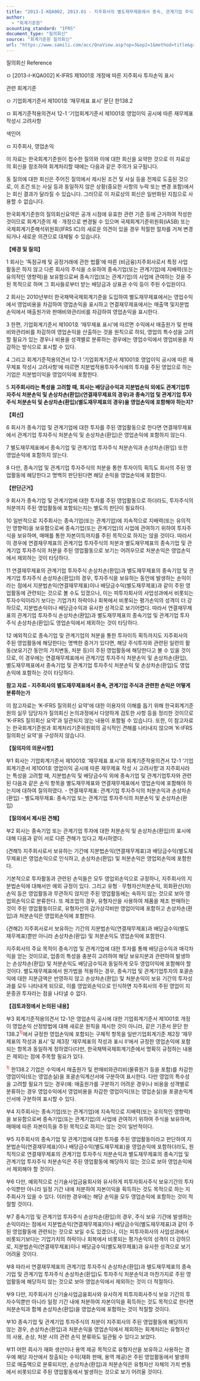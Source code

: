 ```yaml
---
title: "2013-I-KQA002, 2013.01 - 지주회사의 별도재무제표에서 종속, 관계기업 주식과 관련한 손익은 어떻게 분류하는가"
author:
  - "회계기준원"
acounting_standard: "IFRS"
document_type: "질의회신"
source: "회계기준원 질의회신"
url: "https://www.samili.com/acc/QnaView.asp?op=3&op2=1&method=title&group=2122-15;1&orgcode=0&searchword=&page=11&code=2013%2DI%2DKQA002%3A20130116"
---
```

질의회신 Reference

ㅁ \[2013-I-KQA002\] K-IFRS 제1001호 개정에 따른 지주회사 투자손익 표시

관련 회계기준

ㅁ 기업회계기준서 제1001호 ‘재무제표 표시’ 문단 한138.2

ㅁ 회계기준적용의견서 12-1 ‘기업회계기준서 제1001호 영업이익 공시에 따른 재무제표 작성시 고려사항

색인어

ㅁ 지주회사, 영업손익

  

이 자료는 한국회계기준원이 접수한 질의와 이에 대한 회신을 요약한 것으로 이 자료상의 회신을 참조하여 회계처리할 때에는 다음과 같은 주의가 요구됩니다.

동 질의에 대한 회신은 주어진 질의에서 제시된 조건 및 사실 등을 전제로 도출된 것으로, 이 조건 또는 사실 등과 동일하지 않은 상황(중요한 사항의 누락 또는 변경 포함)에서는 회신 결과가 달라질 수 있습니다. 그러므로 이 자료상의 회신은 일반화된 지침으로 사용할 수 없습니다.

한국회계기준원의 질의회신요약은 공개 시점에 유효한 관련 기준 등에 근거하여 작성한 것이므로 회계기준의 제ㆍ개정으로 변경될 수 있으며 국제회계기준위원회(IASB) 또는 국제회계기준해석위원회(IFRS IC)의 새로운 의견이 있을 경우 적절한 절차를 거쳐 변경되거나 새로운 의견으로 대체될 수 있습니다.

  
  

**【배경 및 질의】**

  

1 회사는 ‘독점규제 및 공정거래에 관한 법률’에 따른 (비금융)지주회사로서 특정 사업 활동은 하지 않고 다른 회사의 주식을 소유하여 종속기업(또는 관계기업)에 지배력(또는 유의적인 영향력)을 보유함으로써 종속기업(또는 관계기업)의 사업에 관여하는 것을 주된 목적으로 하며 그 회사들로부터 받는 배당금과 상표권 수익 등이 주된 수입원이다.

  

2 회사는 2010년부터 한국채택국제회계기준을 도입하여 별도재무제표에서는 영업수익에서 영업비용을 차감하여 영업손익을 표시하고 연결재무제표에서는 매출액 및지분법손익에서 매출원가와 판매비와관리비를 차감하여 영업손익을 표시한다.

  

3 한편, 기업회계기준서 제1001호 ‘재무제표 표시’에 따르면 수익에서 매출원가 및 판매비와관리비를 차감하여 영업손익을 산출하는 것을 원칙으로 하되, 영업의 특수성을 고려할 필요가 있는 경우나 비용을 성격별로 분류하는 경우에는 영업수익에서 영업비용을 차감하는 방식으로 표시할 수 있다.

  

4 그리고 회계기준적용의견서 12-1 ‘기업회계기준서 제1001호 영업이익 공시에 따른 재무제표 작성시 고려사항’에 따르면 지분법적용투자주식에의 투자를 주된 영업으로 하는 기업은 지분법이익을 영업이익에 포함한다.

  

5 **지주회사라는 특성을 고려할 때, 회사는 배당금수익과 지분법손익 외에도 관계기업투자주식 처분손익 및 손상차손(환입)(연결재무제표의 경우)과 종속기업 및 관계기업 투자주식 처분손익 및 손상차손(환입)(별도재무제표의 경우)을 영업손익에 포함해야 하는지?**

  
  

**【회신】**

  

6 회사가 종속기업 및 관계기업에 대한 투자를 주된 영업활동으로 한다면 연결재무제표에서 관계기업 투자주식 처분손익 및 손상차손(환입)은 영업손익에 포함하지 않는다.

  

7 별도재무제표에서 종속기업 및 관계기업 투자주식 처분손익과 손상차손(환입) 또한 영업손익에 포함하지 않는다.

  

8 다만, 종속기업 및 관계기업 투자주식의 처분을 통한 투자이득 획득도 회사의 주된 영업활동에 해당한다고 명백히 판단된다면 해당 손익을 영업손익에 포함한다.

  
  

**【판단근거】**

  

9 회사가 종속기업 및 관계기업에 대한 투자를 주된 영업활동으로 하더라도, 투자주식의 처분까지 주된 영업활동에 포함되는지는 별도의 판단이 필요하다.

  

10 일반적으로 지주회사는 종속기업(또는 관계기업)에 지속적으로 지배력(또는 유의적인 영향력)을 보유함으로써 종속기업(또는 관계기업)의 사업에 관여하기 위하여 투자주식을 보유하며, 매매를 통한 자본이득까지를 주된 목적으로 하지는 않을 것이다. 따라서 이 경우에 연결재무제표의 관계기업 투자주식의 처분과 별도재무제표의 종속기업 및 관계기업 투자주식의 처분을 주된 영업활동으로 보기는 어려우므로 처분손익은 영업손익에서 제외하는 것이 타당하다.

  

11 연결재무제표의 관계기업 투자주식 손상차손(환입)과 별도재무제표의 종속기업 및 관계기업 투자주식 손상차손(환입)의 경우, 투자주식을 보유하는 동안에 발생하는 손익이라는 점에서 지분법손익(연결재무제표)이나 배당금수익(별도재무제표)과 같이 주된 영업활동에 관련되는 것으로 볼 수도 있겠으나, 이는 피투자회사의 사업성과에서 비롯되는 투자수익이라기 보다는 기업가치 하락이나 회복에서 비롯되는 평가손익의 성격이 더 강하므로, 지분법손익이나 배당금수익과 유사한 성격으로 보기어렵다. 따라서 연결재무제표의 관계기업 투자주식 손상차손(환입)과 별도재무제표의 종속기업 및 관계기업 투자주식 손상차손(환입)도 영업손익에서 제외하는 것이 타당하다.

  

12 예외적으로 종속기업 및 관계기업의 처분을 통한 투자이득 획득까지도 지주회사의 주된 영업활동에 해당한다는 명백한 증거가 있다면, 해당 주식투자와 관련된 일련의 활동(보유기간 동안의 가치변동, 처분 등)이 주된 영업활동에 해당한다고 볼 수 있을 것이므로, 이 경우에는 연결재무제표에서 관계기업 투자주식 처분손익 및 손상차손(환입), 별도재무제표에서 종속기업 및 관계기업 투자주식 처분손익 및 손상차손(환입)도 영업손익에 포함하는 것이 타당하다.  

**참고 자료 - 지주회사의 별도재무제표에서 종속, 관계기업 주식과 관련한 손익은 어떻게 분류하는가**

이 참고자료는 ‘K-IFRS 질의회신 요약'에 대한 이용자의 이해를 돕기 위해 한국회계기준원의 실무 담당자가 질의회신 논의과정에서 다양하게 검토한 사항 등을 정리한 것이므로 ‘K-IFRS 질의회신 요약'과 일관되지 않는 내용이 포함될 수 있습니다. 또한, 이 참고자료는 한국회계기준원과 회계처리기준위원회의 공식적인 견해를 나타내지 않으며 ‘K-IFRS 질의회신 요약'을 구성하지 않습니다.

  

**【질의자의 의문사항】**

  

부1 회사는 기업회계기준서 제1001호 ‘재무제표 표시’와 회계기준적용의견서 12-1 ‘기업회계기준서 제1001호 영업이익 공시에 따른 재무제표 작성 시 고려사항’과 지주회사라는 특성을 고려할 때, 지분법손익 및 배당금수익 외에 종속기업 및 관계기업투자와 관련된 다음과 같은 손익 항목을 별도재무제표와 연결재무제표에서 영업손익에 포함해야 하는지에 대하여 질의하였다. - 연결재무제표: 관계기업 투자주식의 처분손익과 손상차손(환입) - 별도재무제표: 종속기업 또는 관계기업 투자주식의 처분손익 및 손상차손(환입)

  

**【질의에서 제시된 견해】**

  

부2 회사는 종속기업 또는 관계기업 투자에 대한 처분손익 및 손상차손(환입)의 표시에 대해 다음과 같이 서로 다른 견해가 있다고 제시하였다.

  

(견해1) 지주회사로서 보유하는 기간에 지분법손익(연결재무제표)과 배당금수익(별도재무제표)은 영업손익으로 인식하고, 손상차손(환입) 및 처분손익은 영업외손익에 포함한다.

기본적으로 투자활동과 관련된 손익들은 모두 영업외손익으로 규정하나, 지주회사의 지분법손익에 대해서만 예외 규정이 있다. 그리고 유형ㆍ무형자산처분손익, 외화환산(차)손익 등은 영업활동과 무관하지 않지만 주된 영업활동에는 속하지 않는 것으로 보아 영업외손익으로 분류한다. 또 제조업의 경우, 유형자산을 사용하여 제품을 제조 판매하는 것이 주된 영업활동이므로, 유형자산의 감가상각비만 영업이익에 포함하고 손상차손(환입)과 처분손익은 영업외손익에 포함한다.

(견해2) 지주회사로서 보유하는 기간의 지분법손익(연결재무제표)과 배당금수익(별도재무제표)뿐만 아니라 손상차손(환입) 및 처분손익도 영업손익에 포함한다.

지주회사의 주요 목적이 종속기업 및 관계기업에 대한 투자를 통해 배당금수익과 매각차익을 얻는 것이므로, 업종의 특성을 충분히 고려하여 해당 보유지분과 관련하여 발생하는 손상차손(환입) 및 처분손익도 배당금수익과 동일하게 모두 영업이익에 포함해야 할 것이다. 별도재무제표에서 원가법을 적용하는 경우, 종속기업 및 관계기업투자의 포괄손익에 대한 지분금액은 반영하지 않고 손상차손(환입) 및 처분손익이 보유 기간의 투자성과를 모두 나타내게 되므로, 이를 영업외손익으로 인식하면 지주회사의 주된 영업이 지분증권 투자라는 점을 나타낼 수 없다.

  

**【검토과정에서 논의된 내용】**

  

부3 회계기준적용의견서 12-1은 영업손익 공시에 대한 기업회계기준서 제1001호 개정이 영업손익 산정방법에 대해 새로운 원칙을 제시한 것이 아니라, 같은 기준서 문단 한138.2<sup><font color="red">1)</font></sup>에서 규정한 영업손익에 포함되는 구체적 항목을 일반기업회계기준 제2장 ‘재무제표의 작성과 표시’ 및 제3장 ‘재무제표의 작성과 표시 II’에서 규정한 영업손익에 포함되는 항목과 동일하게 정하였다(다만, 한국채택국제회계기준에서 명확히 규정하는 내용은 제외)는 점에 주목할 필요가 있다.

<sup><font color="red">1)</font></sup> 한138.2 기업은 수익에서 매출원가 및 판매비와관리비(물류원가 등을 포함)를 차감한 영업이익(또는 영업손실)을 포괄손익계산서에 구분하여 표시한다. 다만 영업의 특수성을 고려할 필요가 있는 경우(예: 매출원가를 구분하기 어려운 경우)나 비용을 성격별로 분류하는 경우 영업수익에서 영업비용을 차감한 영업이익(또는 영업손실)을 포괄손익계산서에 구분하여 표시할 수 있다.

  

부4 지주회사는 종속기업(또는 관계기업)에 지속적으로 지배력(또는 유의적인 영향력)을 보유함으로써 종속기업(또는 관계기업)의 사업에 관여하기 위하여 주식을 보유하며, 매매에 따른 자본이득을 주된 목적으로 하지는 않는 것이 일반적이다.

  

부5 지주회사의 종속기업 및 관계기업에 대한 투자를 주된 영업활동이라고 판단하여 지분법손익(연결재무제표)이나 배당금수익(별도재무제표)을 영업손익에 포함하더라도, 원칙적으로 연결재무제표의 관계기업 투자주식 처분손익과 별도재무제표의 종속기업 및 관계기업 투자주식 처분손익은 주된 영업활동에 해당하지 않는 것으로 보아 영업손익에서 제외해야 할 것이다.

  

부6 다만, 예외적으로 신기술사업금융회사와 유사하게 피투자회사주식 보유기간의 투자수익뿐만 아니라 일정 기간 내에 처분하여 자본이익을 획득하는 것도 목적으로 하는 지주회사가 있을 수 있다. 이러한 경우에는 해당 손익을 모두 영업손익에 포함하는 것이 적절할 것이다.

  

부7 종속기업 및 관계기업 투자주식 손상차손(환입)의 경우, 주식 보유 기간에 발생하는 손익이라는 점에서 지분법손익(연결재무제표)이나 배당금수익(별도재무제표)과 같이 주된 영업활동에 관련되는 것으로 보일 수도 있겠으나, 이는 피투자회사의 사업성과에서 비롯되기보다는 기업가치의 하락이나 회복에서 비롯되는 평가손익의 성격이 더 강하므로, 지분법손익(연결재무제표)이나 배당금수익(별도재무제표)과 유사한 성격으로 보기 어려울 것이다.

  

부8 따라서 연결재무제표의 관계기업 투자주식 손상차손(환입)과 별도재무제표의 종속기업 및 관계기업 투자주식 손상차손(환입)도 투자주식 처분손익과 마찬가지로 주된 영업활동에 해당하지 않는 것으로 보아 영업손익에서 제외하는 것이 더 적절하다.

  

부9 다만, 지주회사가 신기술사업금융회사와 유사하게 피투자회사주식 보유 기간의 투자수익뿐만 아니라 일정 기간 내에 처분하여 자본이익을 획득하는 것도 목적으로 한다면 처분손익과 함께 손상차손(환입)을 영업손익에 포함하는 것이 적절할 것이다.

  

부10 종속기업 및 관계기업 투자주식의 처분이 지주회사의 주된 영업활동에 해당하지 않는 경우, 손상차손(환입)과 처분손익을 영업손익에서 제외하는 회계처리는 유형자산의 사용, 손상, 처분 시의 관련 손익 분류와도 일관될 수 있다고 보았다.

  

부11 어떤 회사가 재화 생산이나 용역 제공 목적으로 유형자산을 보유하고 사용하는 경우에 해당 자산에서 창출되는 수익(재화 판매, 용역 제공)은 주된 영업활동에서 발생하므로 매출액으로 분류되지만, 손상차손(환입)과 처분손익은 유형자산 자체의 가치 변동에서 비롯되므로 주된 영업활동에서 발생하는 것으로 보기 어려울 것이다.
